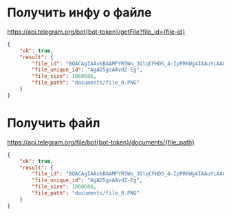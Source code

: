 # Получить инфу о файле

https://api.telegram.org/bot{bot-token}/getFile?file_id={file-id}

```json
{
    "ok": true,
    "result": {
        "file_id": "BQACAgIAAxkBAAMFYR5Wo_JQlqCFHDS_4-IpPRKWg4IAAuYLAAL3WfhIhX2E1ieLDyMgBA",
        "file_unique_id": "AgAD5gsAAvdZ-Eg",
        "file_size": 1860686,
        "file_path": "documents/file_0.PNG"
    }
}
```

# Получить файл

https://api.telegram.org/file/bot{bot-token}/documents/{file_path}

```json
{
    "ok": true,
    "result": {
        "file_id": "BQACAgIAAxkBAAMFYR5Wo_JQlqCFHDS_4-IpPRKWg4IAAuYLAAL3WfhIhX2E1ieLDyMgBA",
        "file_unique_id": "AgAD5gsAAvdZ-Eg",
        "file_size": 1860686,
        "file_path": "documents/file_0.PNG"
    }
}
```